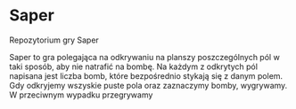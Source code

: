# Saper
Repozytorium gry Saper

Saper to gra polegająca na odkrywaniu na planszy poszczególnych pól w taki sposób, aby nie natrafić na bombę.
Na każdym z odkrytych pól napisana jest liczba bomb, które bezpośrednio stykają się z danym polem.
Gdy odkryjemy wszyskie puste pola oraz zaznaczymy bomby, wygrywamy. W przeciwnym wypadku przegrywamy

